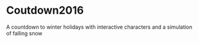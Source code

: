 # Coutdown2016
A countdown to winter holidays with interactive characters and a simulation of falling snow
